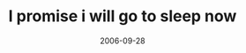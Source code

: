 ---
layout: base.njk
title : 'I promise i will go to sleep now' 
view_title : 'I promise i will go to sleep now' 
year : '2006' 
date : '2006-09-28' 
img_file : '/drawing/ipromiseiwillgotosleepnow.png' 
html_file : 'ipromiseiwillgotosleepnow' 
next_html : 'butthenagainitmighthavebeen.html' 
year_order : '264' 
permalink : "title/{{html_file}}.html"
---